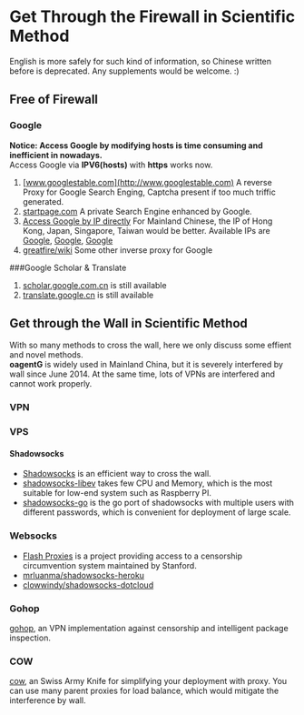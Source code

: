 Get Through the Firewall in Scientific Method
====
English is more safely for such kind of information, so Chinese written before is deprecated. Any supplements would be welcome. :)

## Free of Firewall  
### Google   
**Notice: Access Google by modifying hosts is time consuming and inefficient in nowadays.**  
Access Google via **IPV6(hosts)** with **https** works now.

1. [www.googlestable.com](http://www.googlestable.com)  A reverse Proxy for Google Search Enging, Captcha present if too much triffic generated.  
2. [startpage.com](https://startpage.com) A private Search Engine enhanced by Google.  
3. [Access Google by IP directly](https://github.com/justjavac/Google-IPs) For Mainland Chinese, the IP of Hong Kong, Japan, Singapore, Taiwan would be better. Available IPs are [Google](http://218.189.25.132/), [Google](http://203.116.165.132/), [Google](http://218.176.242.7/)  
4. [greatfire/wiki](https://github.com/greatfire/wiki) Some other inverse proxy for Google  

###Google Scholar & Translate  
1. [scholar.google.com.cn](http://scholar.google.com.cn/) is still available  
2. [translate.google.cn](http://translate.google.cn/) is still available  

## Get through the Wall in Scientific Method  
With so many methods to cross the wall, here we only discuss some effient and novel methods.  
**oagentG** is widely used in Mainland China, but it is severely interfered by wall since June 2014. At the same time, lots of VPNs are interfered and cannot work properly.  

### VPN  

### VPS  
#### Shadowsocks  
* [Shadowsocks](http://shadowsocks.org/en/index.html) is an efficient way to cross the wall.  
* [shadowsocks-libev](https://github.com/madeye/shadowsocks-libev) takes few CPU and Memory, which is the most suitable for low-end system such as Raspberry PI.  
* [shadowsocks-go](https://github.com/shadowsocks/shadowsocks-go) is the go port of shadowsocks with multiple users with different passwords, which is convenient for deployment of large scale.

### Websocks  
* [Flash Proxies](http://crypto.stanford.edu/flashproxy/) is a project providing access to a censorship circumvention system maintained by Stanford.  
* [mrluanma/shadowsocks-heroku](https://github.com/mrluanma/shadowsocks-heroku)  
* [clowwindy/shadowsocks-dotcloud](https://github.com/clowwindy/shadowsocks-dotcloud)

### Gohop  
[gohop](https://github.com/bigeagle/gohop), an VPN implementation against censorship and intelligent package inspection.

### COW  
[cow](https://github.com/cyfdecyf/cow), an Swiss Army Knife for simplifying your deployment with proxy. You can use many parent proxies for load balance, which would mitigate the interference by wall.

